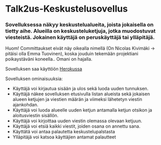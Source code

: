 # Talk2us-Keskustelusovellus

### Sovelluksessa näkyy keskustelualueita, joista jokaisella on tietty aihe. Alueilla on keskusteluketjuja, jotka muodostuvat viesteistä. Jokainen käyttäjä on peruskäyttäjä tai ylläpitäjä.

Huom! Committaukset eivät näy oikealla nimellä (On Nicolas Kivimäki -> pitäisi olla Emma Tuovinen), koska jouduin tekemään projektiani poikaystäväni koneella.. Omani on hajalla.

Sovelluksen saa käyttöön [Herokussa](https://tsoha-talk2us.herokuapp.com/)

Sovelluksen ominaisuuksia:
    
* Käyttäjä voi kirjautua sisään ja ulos sekä luoda uuden tunnuksen.
* Käyttäjä näkee sovelluksen etusivulla listan alueista sekä jokaisen alueen ketjujen ja viestien määrän ja viimeksi lähetetyn viestin ajankohdan.
* Käyttäjä voi luoda alueelle uuden ketjun antamalla ketjun otsikon ja aloitusviestin sisällön.
* Käyttäjä voi kirjoittaa uuden viestin olemassa olevaan ketjuun.
* Käyttäjä voi etsiä kaikki viestit, joiden osana on annettu sana.
* Käyttätä voi antaa palautetta keskustelupalstasta
* Ylläpitäjä voi katsoa käyttäjien antamat palautteet

